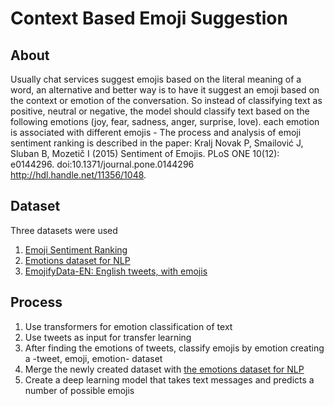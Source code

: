 # Context Based Emoji Suggestion
## About
Usually chat services suggest emojis based on the literal meaning of a word, an alternative and better way is to have it suggest an emoji based on the context or emotion of the conversation. So instead of classifying text as positive, neutral or negative, the model should classify text based on the following emotions (joy, fear, sadness, anger, surprise, love). each emotion is associated with different emojis - The process and analysis of emoji sentiment ranking is described in the paper: Kralj Novak P, Smailović J, Sluban B, Mozetič I (2015) Sentiment of Emojis. PLoS ONE 10(12): e0144296. 
doi:10.1371/journal.pone.0144296 
http://hdl.handle.net/11356/1048.
## Dataset
Three datasets were used 
1. <a href="https://www.clarin.si/repository/xmlui/handle/11356/1048">Emoji Sentiment Ranking</a>
2. <a href="https://www.kaggle.com/datasets/praveengovi/emotions-dataset-for-nlp?resource=download&select=val.txt">Emotions dataset for NLP</a>
3. <a href="https://www.kaggle.com/datasets/rexhaif/emojifydata-en?select=emojitweets-01-04-2018.txt">EmojifyData-EN: English tweets, with emojis</a>
<!--| Sentence                     | Label         | Emoji         |
| ---------------------------- | ------------- | ------------- |
| i didnt feel humiliated      | sadness       |               |
| i am ever feeling nostalgic  | joy           |               |
| i feel pretty pathetic most  | sadness       |               |
| i now feel compromised       | fear          |               |
| i feel romantic too	       | love          |               | -->
## Process
1. Use transformers for emotion classification of text
2. Use tweets as input for transfer learning
3. After finding the emotions of tweets, classify emojis by emotion creating a -tweet, emoji, emotion- dataset
4. Merge the newly created dataset with <a href="https://www.kaggle.com/datasets/praveengovi/emotions-dataset-for-nlp?resource=download&select=val.txt">the emotions dataset for NLP</a>
5. Create a deep learning model that takes text messages and predicts a number of possible emojis

